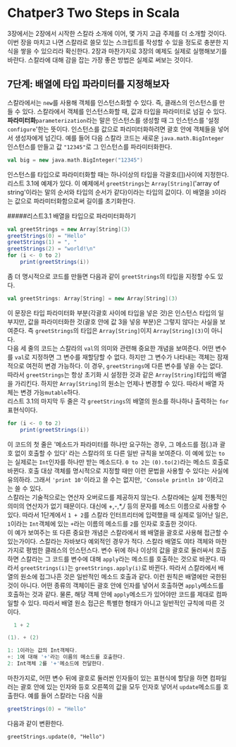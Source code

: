 # Chatper3 Two Steps in Scala
3장에서는 2장에서 시작한 스칼라 소개에 이어, 몇 가지 고급 주제를 더 소개할 것이다. 이번 장을 마치고 나면 스칼라로 쓸모 있는 스크립트를 작성할 수 있을 정도로 충분한 지식을 쌓을 수 있으리라 확신한다. 2장과 마찬가지로 3장의 예제도 실제로 실행해보기를 바란다. 스칼라에 대해 감을 잡는 가장 좋은 방법은 실제로 써보는 것이다.

## 7단계: 배열에 타입 파라미터를 지정해보자 
스칼라에서는 `new`를 사용해 객체를 인스턴스화할 수 있다. 즉, 클래스의 인스턴스를 만들 수 있다. 스칼라에서 객체를 인스턴스화할 때, 값과 타입을 파라미터로 넘길 수 있다. **파라미터화**`parameterization`라는 말은 인스턴스를 생성할 때 그 인스턴스를 '설정`configure`'한는 뜻이다. 인스턴스를 값으로 파리미터화하려면 괄호 안에 객체들을 넣어서 생성자에게 넘긴다. 예를 들어 다음 스칼라 코드는 새로운 `java.math.BigInteger`인스턴스를 만들고 값 `"12345"`로 그 인스턴스를 파라미터화한다.

```scala
val big = new java.math.BigInteger("12345")
```
인스턴스를 타입으로 파라미터화할 때는 하나이상의 타입을 각괄호([])사이에 지정한다. 리스트 3.1에 예제가 있다. 이 예제에서 `greetStrings`는 `Array[String]`('array of string'이라는 말의 순서와 타입의 순서가 같다)이라는 타입의 값이다.
이 배열을 `3`이라는 값으로 파라미터화함으로써 길이를 초기화한다. 

#####리스트3.1 배열을 타입으로 파라미터화하기

```scala
val greetStrings = new Array[String](3)
greetStrings(0) = "Hello"
greetStrings(1) = ", "
greetStrings(2) = "world!\n"
for (i <- 0 to 2)
	print(greetStrings(i))
```
좀 더 명시적으로 코드를 만들면 다음과 같이 `greetStrings`의 타입을 지정할 수도 있다.

```scala
val greetStrings: Array[String] = new Array[String](3)
```
이 문장은 타입 파라미터화 부분(각괄호 사이에 타입을 넣은 것)은 인스턴스 타입의 일부지만, 값을 파라미터화한 것(괄호 안에 값 3을 넣응 부분)은 그렇지 않다는 사실을 보여준다. 즉 `greetStrings`의 타입은 `Array[String]`이지 `Array[String](3)`이 아니다.  
다음 세 줄의 코드는 스칼라의 `val`의 의미와 관련해 중요한 개념을 보여준다. 어떤 변수를 `val`로 지정하면 그 변수를 재할당할 수 없다. 하지만 그 변수가 나타내는 객체는 잠재적으로 여전히 변경 가능하다. 이 경우, `greetStrings`에 다른 변수를 넣을 수는 없다. 따라서 `greetStrings`는 항상 초기화 시 설정한 것과 같은 `Array[String]`타입의 배열을 가리킨다. 하지만 `Array[String]`의 원소는 언제나 변경할 수 있다. 따라서 배열 자체는 변경 가능`mutable`하다.  
리스트 3.1의 마지막 두 줄은 각 `greetStrings`의 배열의 원소를 하나하나 출력하는 `for`표현식이다.

```scala
for (i <- 0 to 2)
	print(greetStrings(i))
```
이 코드의 첫 줄은 '메소드가 파라미터를 하나만 요구하는 경우, 그 메소드를 점(.)과 괄호 없이 호출할 수 있다' 라는 스칼라의 또 다른 일반 규칙을 보여준다. 이 예에 있는 `to`는 실제로는 `Int`인자를 하나만 받는 메소드다. `0 to 2`는 `(0).to(2)`라는 메소드 호출로 바뀐다. 호출 대상 객체를 명시적으로 지정할 때만 이런 문법을 사용할 수 있다는 사실에 유의하라. 그래서 `'print 10'`이라고 쓸 수는 없지만, `'Console println 10'`이라고는 쓸 수 있다.  
스칼라는 기술적으로는 연산자 오버로드를 제공하지 않는다. 스칼라에는 실제 전통적인 의미의 연산자가 없기 때문이다. 대신에 +,-,*,/ 등의 문자를 메소드 이름으로 사용할 수 있다. 따라서 1단계에서 `1 + 2`를 스칼라 인터프리터에 입력했을 때 실제로 일어난 일은, `1`이라는 `Int`객체에 있는 `+`라는 이름의 메소드를 `2`를 인자로 호출한 것이다.  
이 예가 보여주는 또 다른 중요한 개념은 스칼라에서 왜 배열을 괄호로 사용해 접근할 수 있는가이다. 스칼라는 자바보다 예외적인 경우가 적다. 스칼라 배열도 여타 객체와 마찬가지로 평범한 클래스의 인스턴스다. 변수 뒤에 하나 이상의 값을 괄호로 둘러싸서 호출하면 스칼라는 그 코드를 변수에 대해 `apply`라는 메소드를 호출하는 것으로 바꾼다. 따라서 `greetStrings(i)`는 `greetStrings.apply(i)`로 바뀐다. 따라서 스칼라에서 배열의 원소에 접그나흔 것은 일반적인 메소드 호출과 같다. 이런 원칙은 배열에만 국한된 것이 아니다. 어떤 종류의 객체이든 괄호 안에 인자를 넣어서 호출하면 `apply`메소드를 호출하는 것과 같다. 물론, 해당 객체 안에 `apply`메소드가 있어야만 코드를 제대로 컴파일할 수 있다. 따라서 배열 원소 접근은 특별한 형태가 아니고 일반적인 규칙에 따른 것이다.

```scala
  1 + 2

(1). + (2)

1: 1이라는 값의 Int객체다.
+: 1에 대해 '+'라는 이름의 메소드를 호출한다.
2: Int객체 2를 '+'메소드에 전달한다.
```
마찬가지로, 어떤 변수 뒤에 괄호로 둘러싼 인자들이 있는 표현식에 할당을 하면 컴파일러는 괄호 안에 있는 인자와 등호 오른쪽의 값을 모두 인자호 넣어서  `update`메소드를 호출한다. 예를 들어 스칼라는 다음 식을

```scala
greetStrings(0) = "Hello"
```
다음과 같이 변환한다.

```
greetStrings.update(0, "Hello")
```